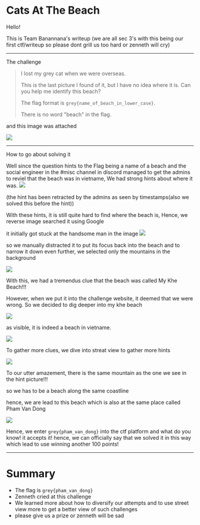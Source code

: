 # Cats At The Beach

Hello!

This is Team Banannana's writeup (we are all sec 3's with this being our first ctf/writeup so please dont grill us too hard or zenneth will cry)

---

The challenge 

> I lost my grey cat when we were overseas.
> 
> This is the last picture I found of it, but I have no idea where it is. Can you help me identify this beach?
> 
> The flag format is ```grey{name_of_beach_in_lower_case}```.
> 
> There is no word "beach" in the flag.
> 

and this image was attached

![](https://github.com/saumilthecode/A-writeup-of-sorts-greycattheflag/blob/main/Images/beach.jpg?raw=true)

---
How to go about solving it

Well since the question hints to the Flag being a name of a beach and the social engineer in the #misc channel in discord managed to get the admins to reviel that the beach was in vietname, We had strong hints about where it was.
![](https://github.com/saumilthecode/A-writeup-of-sorts-greycattheflag/blob/main/Images/SCR-20240426-nmuq.png?raw=true)

(the hint has been retracted by the admins as seen by timestamps(also we solved this before the hint))

With these hints, it is still quite hard to find where the beach is, Hence, we reverse image searched it using Google

it initially got stuck at the handsome man in the image 
![](https://github.com/saumilthecode/A-writeup-of-sorts-greycattheflag/blob/main/Images/SCR-20240426-nnxs.jpeg?raw=true)

so we manually distracted it to put its focus back into the beach and to narrow it down even further, we selected only the mountains in the background

![](https://github.com/saumilthecode/A-writeup-of-sorts-greycattheflag/blob/main/Images/SCR-20240426-noad.jpeg?raw=true)

With this, we had a tremendus clue that the beach was called My Khe Beach!!!

However, when we put it into the challenge website, it deemed that we were wrong. So we decided to dig deeper into my khe beach

![](https://github.com/saumilthecode/A-writeup-of-sorts-greycattheflag/blob/main/Images/SCR-20240426-npjm.png?raw=true)

as visible, it is indeed a beach in vietname.

![](https://github.com/saumilthecode/A-writeup-of-sorts-greycattheflag/blob/main/Images/SCR-20240426-npoo.jpeg?raw=true)

To gather more clues, we dive into streat view to gather more hints

![](https://github.com/saumilthecode/A-writeup-of-sorts-greycattheflag/blob/main/Images/SCR-20240426-nptj.jpeg?raw=true)

To our utter amazement, there is the same mountain as the one we see in the hint picture!!!

so we has to be a beach along the same coastline

hence, we are lead to this beach which is also at the same place called Pham Van Dong

![](https://github.com/saumilthecode/A-writeup-of-sorts-greycattheflag/blob/main/Images/SCR-20240426-npxh.jpeg?raw=true)

Hence, we enter ```grey{pham_van_dong}``` into the ctf platform and what do you know! it accepts it!
hence, we can officially say that we solved it in this way which lead to use winning another 100 points!

---
# Summary

* The flag is ```grey{pham_van_dong}```
* Zenneth cried at this challenge
* We learned more about how to diversify our attempts and to use street view more to get a better view of such challenges
* please give us a prize or zenneth will be sad 
